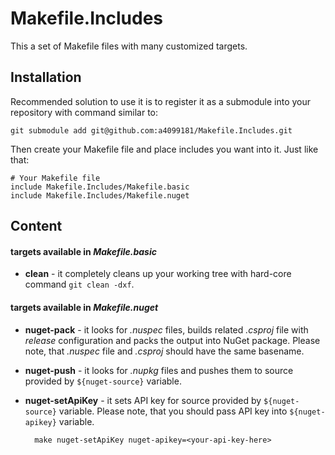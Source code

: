 # Makefile.Includes

This a set of Makefile files with many customized targets.

## Installation

Recommended solution to use it is to register it as a submodule into your repository with command similar to:

	git submodule add git@github.com:a4099181/Makefile.Includes.git

Then create your Makefile file and place includes you want into it. Just like that:

	# Your Makefile file
	include Makefile.Includes/Makefile.basic
	include Makefile.Includes/Makefile.nuget

## Content

#### targets available in *Makefile.basic*
* **clean** - it completely cleans up your working tree with hard-core command `git clean -dxf`.

#### targets available in *Makefile.nuget*
* **nuget-pack** - it looks for *.nuspec* files, builds related *.csproj* file with *release* configuration and packs the output into NuGet package. Please note, that *.nuspec* file and *.csproj* should have the same basename.
* **nuget-push** - it looks for *.nupkg* files and pushes them to source provided by `${nuget-source}` variable.
* **nuget-setApiKey** - it sets API key for source provided by `${nuget-source}` variable. Please note, that you should pass API key into `${nuget-apikey}` variable.

		make nuget-setApiKey nuget-apikey=<your-api-key-here>
